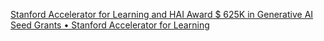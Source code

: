 [Stanford Accelerator for Learning and HAI Award $ 625K in Generative AI Seed Grants • Stanford Accelerator for Learning](https://qi.tc/qi/112846)
